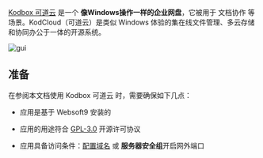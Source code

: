 [Kodbox 可道云](https://kodcloud.com/) 是一个 **像Windows操作一样的企业网盘**，它被用于 文档协作  等场景。KodCloud（可道云）是类似 Windows 体验的集在线文件管理、多云存储和协同办公于一体的开源系统。


![gui](https://libs.websoft9.com/Websoft9/DocsPicture/zh/kodcloud/kodcloud-gui-websoft9.png)


## 准备

在参阅本文档使用 Kodbox 可道云 时，需要确保如下几点：

- 应用是基于 Websoft9 安装的

- 应用的用途符合 [GPL-3.0](https://opensource.org/licenses/GPL-3.0) 开源许可协议

- 应用具备访问条件：[配置域名](./domain-set) 或 **服务器安全组**开启网外端口